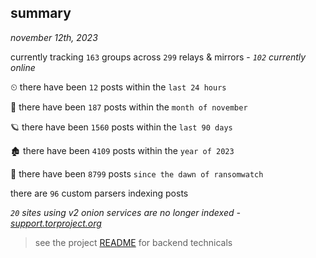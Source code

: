 
## summary
_november 12th, 2023_

currently tracking `163` groups across `299` relays & mirrors - _`102` currently online_

⏲ there have been `12` posts within the `last 24 hours`

🦈 there have been `187` posts within the `month of november`

🪐 there have been `1560` posts within the `last 90 days`

🏚 there have been `4109` posts within the `year of 2023`

🦕 there have been `8799` posts `since the dawn of ransomwatch`

there are `96` custom parsers indexing posts

_`20` sites using v2 onion services are no longer indexed - [support.torproject.org](https://support.torproject.org/onionservices/v2-deprecation/)_

> see the project [README](https://github.com/joshhighet/ransomwatch#ransomwatch--) for backend technicals
